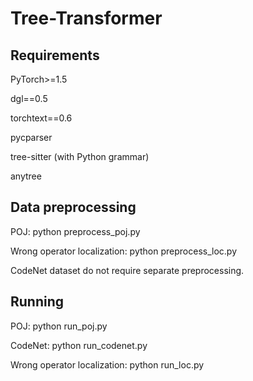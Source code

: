 # Tree-Transformer

## Requirements

PyTorch>=1.5

dgl==0.5

torchtext==0.6

pycparser

tree-sitter (with Python grammar)

anytree

## Data preprocessing

POJ: python preprocess_poj.py

Wrong operator localization: python preprocess_loc.py

CodeNet dataset do not require separate preprocessing.

## Running

POJ: python run_poj.py

CodeNet: python run_codenet.py

Wrong operator localization: python run_loc.py

